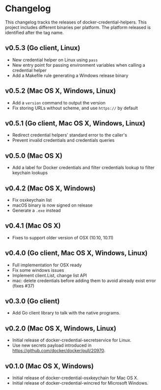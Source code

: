 # Changelog

This changelog tracks the releases of docker-credential-helpers.
This project includes different binaries per platform.
The platform released is identified after the tag name.

## v0.5.3 (Go client, Linux)

- New credential helper on Linux using `pass`
- New entry point for passing environment variables when calling a credential helper
- Add a Makefile rule generating a Windows release binary

## v0.5.2 (Mac OS X, Windows, Linux)

- Add a `version` command to output the version
- Fix storing URLs without scheme, and use `https://` by default

## v0.5.1 (Go client, Mac OS X, Windows, Linux)

- Redirect credential helpers' standard error to the caller's
- Prevent invalid credentials and credentials queries

## v0.5.0 (Mac OS X)

- Add a label for Docker credentials and filter credentials lookup to filter keychain lookups

## v0.4.2 (Mac OS X, Windows)

- Fix osxkeychain list
- macOS binary is now signed on release
- Generate a `.exe` instead

## v0.4.1 (Mac OS X)

- Fixes to support older version of OSX (10.10, 10.11)

## v0.4.0 (Go client, Mac OS X, Windows, Linux)

- Full implementation for OSX ready
- Fix some windows issues
- Implement client.List, change list API
- mac: delete credentials before adding them to avoid already exist error (fixes #37)

## v0.3.0 (Go client)

- Add Go client library to talk with the native programs.

## v0.2.0 (Mac OS X, Windows, Linux)

- Initial release of docker-credential-secretservice for Linux.
- Use new secrets payload introduced in https://github.com/docker/docker/pull/20970.

## v0.1.0 (Mac OS X, Windows)

- Initial release of docker-credential-osxkeychain for Mac OS X.
- Initial release of docker-credential-wincred for Microsoft Windows.
